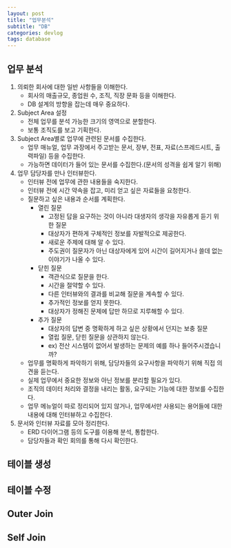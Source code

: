 ```yaml
---
layout: post
title: "업무분석"
subtitle: "DB"
categories: devlog
tags: database
---
```

## 업무 분석
1. 의뢰한 회사에 대한 일반 사항들을 이해한다.
   - 회사의 매출규모, 종업원 수, 조직, 직장 문화 등을 이해한다.
   - DB 설계의 방향을 잡는데 매우 중요하다.
2. Subject Area 설정
   - 전체 업무를 분석 가능한 크기의 영역으로 분할한다.
   - 보통 조직도를 보고 기획한다.
3. Subject Area별로 업무에 관련된 문서를 수집한다.
   - 업무 매뉴얼, 업무 과장에서 주고받는 문서, 장부, 전표, 자료(스프레드시트, 출력파일) 등을 수집한다.
   - 가능하면 데이터가 들어 있는 문서를 수집한다.(문서의 성격을 쉽게 알기 위해)
4. 업무 담당자를 만나 인터뷰한다.
   - 인터뷰 전에 업무에 관한 내용들을 숙지한다.
   - 인터뷰 전에 시간 약속을 잡고, 미리 얻고 싶은 자료들을 요청한다.
   - 질문하고 싶은 내용과 순서를 계획한다.
     - 열린 질문
       - 고정된 답을 요구하는 것이 아니라 대생자의 생각을 자유롭게 듣기 위한 질문
       - 대상자가 편하게 구체적인 정보를 자발적으로 제공한다.
       - 새로운 주제에 대해 알 수 있다.
       - 주도권이 질문자가 아닌 대상자에게 있어 시간이 길어지거나 쓸데 없는 이야기가 나올 수 있다.
     - 닫힌 질문
       - 객관식으로 질문을 한다.
       - 시간을 절약할 수 있다.
       - 다른 인터뷰와의 결과를 비교해 질문을 계속할 수 있다.
       - 추가적인 정보를 얻지 못한다.
       - 대상자가 정해진 문제에 답만 하므로 지루해할 수 있다.
     - 추가 질문
       - 대상자의 답변 중 명확하게 하고 싶은 상황에서 던지는 보충 질문
       - 열립 질문, 닫힌 질문을 상관하지 않는다.
       - ex) 전산 시스템이 없어서 발생하는 문제의 예를 하나 들어주시겠습니까?
   - 업무를 명확하게 파악하기 위해, 담당자들의 요구사항을 파악하기 위해 직접 의견을 듣는다.
   - 실제 업무에서 중요한 정보와 아닌 정보를 분리할 필요가 있다.
   - 조직의 데이터 처리와 결정을 내리는 활동, 요구되는 기능에 대한 정보를 수집한다.
   - 업무 메뉴얼이 따로 정리되어 있지 않거나, 업무에서만 사용되는 용어들에 대한 내용에 대해 인터뷰하고 수집한다.
5. 문서와 인터뷰 자료를 모아 정리한다.
   - ERD 다이어그램 등의 도구를 이용해 분석, 통합한다.
   - 담당자들과 확인 회의를 통해 다시 확인한다.


## 테이블 생성




## 테이블 수정




## Outer Join




## Self Join






